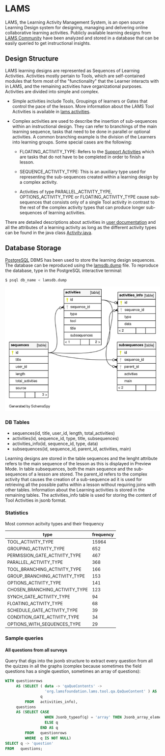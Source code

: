 # LAMS
LAMS, the Learning Activity Management System, is an open source Learning Design system for designing, managing and delivering online collaborative learning activities. Publicly available learning designs from [LAMS Community](https://lamscommunity.org/register/?return%5furl=%2fdotlrn%2findex) have been analyzed and stored in a database that can be easily queried to get instructional insights.

## Design Structure
LAMS learning designs are represented as Sequences of Learning Activities. Activities mostly pertain to Tools, which are self-contained modules that form most of the "functionality" that the Learner interacts with in LAMS, and the remaining activities have organizational purposes. Activities are divided into simple and complex. 
- Simple activities include Tools, Groupings of learners or Gates that control the pace of the lesson. More information about the LAMS Tool Activities is available in [lams activities](https://wiki.lamsfoundation.org/display/lamsdocs/Activities). 
- Complex activities are used to describe the insertion of sub-sequences within an instructional design. They can refer to branchings of the main learning sequence, tasks that need to be done in parallel or optional activities. A common branching example is the division of the Learners into learning groups. Some special cases are the following:

    - FLOATING_ACTIVITY_TYPE: Refers to the [Support Activities](https://wiki.lamsfoundation.org/display/lamsdocs/Support+Activities) which are tasks that do not have to be completed in order to finish a lesson.
    
    - SEQUENCE_ACTIVITY_TYPE: This is an auxiliary type used for representing the sub-sequences created within a learning design by a complex activity.
    
    - Activities of type PARALLEL_ACTIVITY_TYPE, OPTIONS_ACTIVITY_TYPE or FLOATING_ACTIVITY_TYPE cause sub-sequences that consists only of a single Tool activity in contrast to the rest of the complex activity types that can produce longer sub-sequences of learning activities.

There are detailed descriptions about activities in [user documentation](https://wiki.lamsfoundation.org/display/lamsdocs/Home) and all the attributes of a learning activity as long as the different activity types can be found in the java class [Activity.java](https://github.com/lamsfoundation/lams/blob/master/lams_common/src/java/org/lamsfoundation/lams/learningdesign/Activity.java).

## Database Storage
[PostgreSQL](https://www.postgresql.org/) DBMS has been used to store the learning design sequences. The database can be reproduced using the [lamsdb.dump](https://github.com/fanagnou/LAMS/blob/master/lamsdb.dump) file.
To reproduce the database, type in the PostgreSQL interactive terminal:

```bash
$ psql db_name < lamsdb.dump
```
![schema image](schema.png)

### DB Tables
<ul>
    <li> sequences(id, title, user_id, length, total_activities)</li>
    <li>activities(id, sequence_id, type, title, subsequences)</li>
    <li>activities_info(id, sequence_id, type,  data)</li>
    <li>subsequences(id, sequence_id, parent_id, activities, main)</li>
</ul>

Learning designs are stored in the table sequences and the lenght attribute refers to the main sequence of the lesson as this is displayed in Preview Mode. In table subsequences, both the main sequence and the sub-sequences of a lesson are stored. The parent_id refers to the complex activity that causes the creation of a sub-sequence ad it is used for retrieving all the possible paths within a lesson without requiring joins with other tables. Information about the Learning activities is stored in the remaining tables. The activities_info table is used for storing the content of Tool Activities in jsonb format.

### Statistics

Most common acitvity types and their frequency

|              type              | frequency|
--------------------------------|-----------
| TOOL_ACTIVITY_TYPE             |     15964|
| GROUPING_ACTIVITY_TYPE         |       652|
| PERMISSION_GATE_ACTIVITY_TYPE  |       467|
| PARALLEL_ACTIVITY_TYPE         |       368|
| TOOL_BRANCHING_ACTIVITY_TYPE   |       166|
| GROUP_BRANCHING_ACTIVITY_TYPE  |       153|
| OPTIONS_ACTIVITY_TYPE          |       141|
| CHOSEN_BRANCHING_ACTIVITY_TYPE |       123|
| SYNCH_GATE_ACTIVITY_TYPE       |        94|
| FLOATING_ACTIVITY_TYPE         |        68|
| SCHEDULE_GATE_ACTIVITY_TYPE    |        39|
| CONDITION_GATE_ACTIVITY_TYPE   |        34|
| OPTIONS_WITH_SEQUENCES_TYPE    |        29|
   

### Sample queries

#### All questions from all surveys
Query that digs into the jsonb structure to extract every question from all the quizzes in all the graphs (complex because sometimes the field questions has a single question, sometimes an array of questions):

```sql
WITH questionrows
     AS (SELECT ( data -> 'qaQueContents' ->
                  'org.lamsfoundation.lams.tool.qa.QaQueContent' ) AS
                q
         FROM   activities_info),
     questions
     AS (SELECT CASE
                  WHEN Jsonb_typeof(q) = 'array' THEN Jsonb_array_elements(q)
                  ELSE q
                END AS q
         FROM   questionrows
         WHERE  q IS NOT NULL)
SELECT q -> 'question'
FROM   questions; 
 ```
